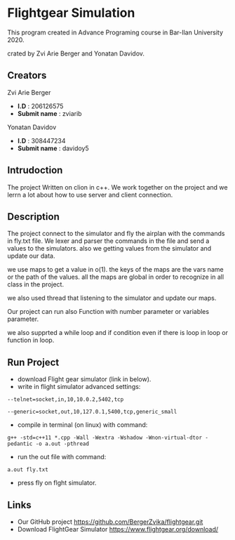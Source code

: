 # Flightgear Simulation
This program created in Advance Programing course in Bar-Ilan University 2020.

crated by Zvi Arie Berger and Yonatan Davidov.

## Creators
Zvi Arie Berger

- **I.D** : 206126575
- **Submit name** : zviarib

Yonatan Davidov

- **I.D** : 308447234
- **Submit name** : davidoy5

## Intrudoction
The project Written on clion in c++. We work together on the project and 
we lerrn a lot about how to use server and client connection.


## Description
The project connect to the simulator and fly the airplan with 
the commands in fly.txt file. We lexer and parser the commands in the file
and send a values to the simulators. also we getting values from the simulator
and update our data.

we use maps to get a value in o(1). the keys of the maps are the vars name or
the path of the values. all the maps are global in order to recognize in all class
in the project.

we also used thread that listening to the simulator and update our maps.

Our project can run also Function with number parameter or variables parameter.

we also supprted a while loop and if condition even if there is loop in loop
or function in loop.


## Run Project
- download Flight gear simulator (link in below).
- write in flight simulator advanced settings: 

`--telnet=socket,in,10,10.0.2,5402,tcp `

`--generic=socket,out,10,127.0.1,5400,tcp,generic_small`

- compile in terminal (on linux) with command:

`g++ -std=c++11 *.cpp -Wall -Wextra -Wshadow -Wnon-virtual-dtor -pedantic -o a.out -pthread`

- run the out file with command:

`a.out fly.txt`
- press fly on flght simulator.

## Links
- Our GitHub project https://github.com/BergerZvika/flightgear.git
- Download FlightGear Simulator https://www.flightgear.org/download/
